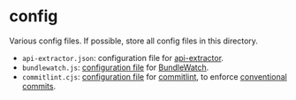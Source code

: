 # config

Various config files. If possible, store all config files in this directory.

- `api-extractor.json`: configuration file for [api-extractor](https://api-extractor.com/).
- `bundlewatch.js`: [configuration file](https://bundlewatch.io/#/reference/configuration) for [BundleWatch](https://github.com/bundlewatch/bundlewatch).
- `commitlint.cjs`: [configuration file](https://commitlint.js.org/#/reference-configuration?id=configuration-object-example) for [commitlint](https://github.com/conventional-changelog/commitlint), to enforce [conventional commits](https://www.conventionalcommits.org/en/v1.0.0/).
